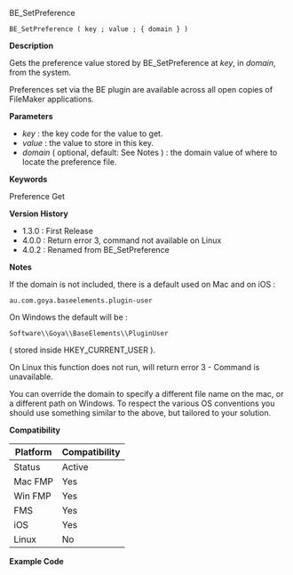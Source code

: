 BE_SetPreference

    BE_SetPreference ( key ; value ; { domain } )

**Description**  

Gets the preference value stored by BE_SetPreference at *key*, in *domain*, from the system.

Preferences set via the BE plugin are available across all open copies of FileMaker applications.

**Parameters**

* *key* : the key code for the value to get.
* *value* : the value to store in this key.
* *domain* ( optional, default: See Notes ) : the domain value of where to locate the preference file.

**Keywords**  

Preference Get

**Version History**

* 1.3.0 : First Release
* 4.0.0 : Return error 3, command not available on Linux
* 4.0.2 : Renamed from BE_SetPreference

**Notes**

If the domain is not included, there is a default used on Mac and on iOS : 

	au.com.goya.baseelements.plugin-user
	
On Windows the default will be :

	Software\\Goya\\BaseElements\\PluginUser
	
( stored inside HKEY_CURRENT_USER ).

On Linux this function does not run, will return error 3 - Command is unavailable.

You can override the domain to specify a different file name on the mac, or a different path on Windows. To respect the various OS conventions you should use something similar to the above, but tailored to your solution.

**Compatibility** 

| Platform | Compatibility |
|-----------|-----------|
| Status | Active |  
| Mac FMP | Yes  |  
| Win FMP | Yes  |  
| FMS | Yes  |  
| iOS | Yes  |  
| Linux | No  |  

**Example Code**
